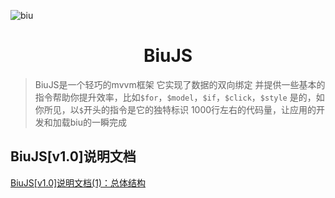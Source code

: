 ![biu](https://raw.githubusercontent.com/veedrin/biu/master/logo/logo.png)

<h1 align="center">BiuJS</h1>

> BiuJS是一个轻巧的mvvm框架
> 它实现了数据的双向绑定
> 并提供一些基本的指令帮助你提升效率，比如`$for`，`$model`，`$if`，`$click`，`$style`
> 是的，如你所见，以`$`开头的指令是它的独特标识
> 1000行左右的代码量，让应用的开发和加载biu的一瞬完成

## BiuJS[v1.0]说明文档

[BiuJS[v1.0]说明文档(1)：总体结构](https://github.com/veedrin/biu/issues/1)
